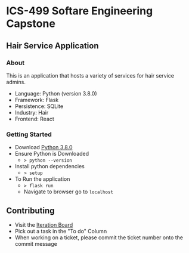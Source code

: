 # ICS-499 Softare Engineering Capstone
## Hair Service Application
### About
This is an application that hosts a variety of services for hair service admins.
- Language: Python (version 3.8.0)
- Framework: Flask
- Persistence: SQLite
- Industry: Hair
- Frontend: React

### Getting Started
- Download [Python 3.8.0](https://www.python.org/downloads/release/python-380/)
- Ensure Python is Downloaded
  - `> python --version`
- Install python dependencies
  - `> setup`
- To Run the application
  - `> flask run`
  - Navigate to browser go to `localhost`

## Contributing
- Visit the [Iteration Board](https://github.com/ics499-capstone/hair-service-scheduler/projects/1)
- Pick out a task in the "To do" Column
- When working on a ticket, please commit the ticket number onto the commit message